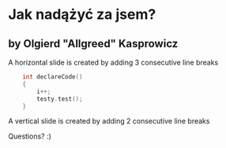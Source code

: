 # Jak nadążyć za jsem?
## by Olgierd &#34;Allgreed&#34; Kasprowicz


A horizontal slide is created by adding 3 consecutive line breaks

```cpp
	int declareCode()
	{
		i++;
		testy.test();
	}
```

A vertical slide is created by adding 2 consecutive line breaks



Questions? :)